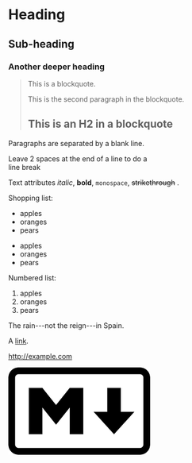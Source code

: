 
# Heading


## Sub-heading


### Another deeper heading
 

> This is a blockquote.
> 
> This is the second paragraph in the blockquote.
>
> ## This is an H2 in a blockquote

Paragraphs are separated
by a blank line.

Leave 2 spaces at the end of a line to do a  
line break

Text attributes *italic*, **bold**, 
`monospace`, ~~strikethrough~~ .



Shopping list:

  * apples
  * oranges
  * pears
  
  + apples
  + oranges
  + pears

Numbered list:

  1. apples
  2. oranges
  3. pears

The rain---not the reign---in
Spain.

A [link](http://example.com).

<http://example.com>


![img](mdlogo.png)